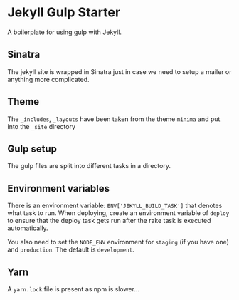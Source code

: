 # Jekyll Gulp Starter

A boilerplate for using gulp with Jekyll.

## Sinatra

The jekyll site is wrapped in Sinatra just in case we need to setup a mailer or anything more complicated.

## Theme

The `_includes`, `_layouts` have been taken from the theme `minima` and put into the `_site` directory

## Gulp setup

The gulp files are split into different tasks in a directory.

## Environment variables

There is an environment variable: `ENV['JEKYLL_BUILD_TASK']` that denotes what task to run. When deploying, create an environment variable of `deploy` to ensure that the deploy task gets run after the rake task is executed automatically.

You also need to set the `NODE_ENV` environment for `staging` (if you have one) and `production`. The default is `development`.

## Yarn

A `yarn.lock` file is present as npm is slower...
